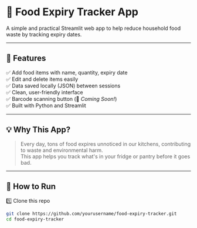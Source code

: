 # 🧊 Food Expiry Tracker App

A simple and practical Streamlit web app to help reduce household food waste by tracking expiry dates.

---

## 🌟 Features

✅ Add food items with name, quantity, expiry date  
✅ Edit and delete items easily  
✅ Data saved locally (JSON) between sessions  
✅ Clean, user-friendly interface  
✅ Barcode scanning button (🚀 *Coming Soon!*)  
✅ Built with Python and Streamlit

---

## 💡 Why This App?

> Every day, tons of food expires unnoticed in our kitchens, contributing to waste and environmental harm.  
> This app helps you track what's in your fridge or pantry before it goes bad.

---

## 🚀 How to Run

1️⃣ Clone this repo
```bash
git clone https://github.com/yourusername/food-expiry-tracker.git
cd food-expiry-tracker

